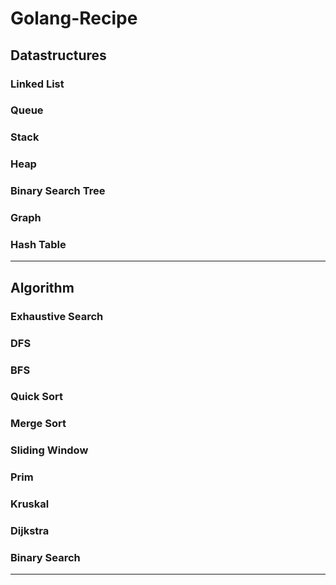 # Golang-Recipe

## Datastructures

### Linked List

### Queue

### Stack

### Heap

### Binary Search Tree

### Graph

### Hash Table

---

## Algorithm

### Exhaustive Search

### DFS

### BFS

### Quick Sort

### Merge Sort

### Sliding Window

### Prim

### Kruskal

### Dijkstra

### Binary Search

---
